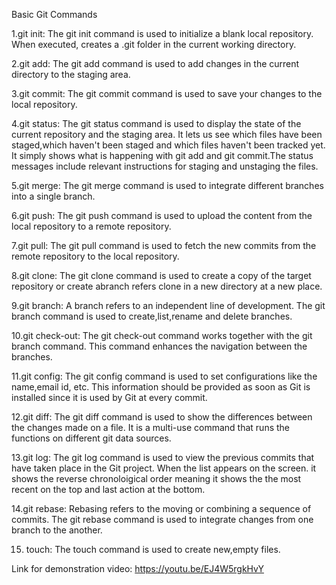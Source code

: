 Basic Git Commands

1.git init:
The git init command is used to initialize a blank local repository. When executed, creates a .git folder in the current working directory.

2.git add:
The git add command is used to add changes in the current directory to the staging area.

3.git commit:
The git commit command is used to save your changes to the local repository. 

4.git status:
The git status command is used to display the state of the current repository and the staging area. It lets us see which files have been staged,which haven't been staged and which files haven't been tracked yet.
It simply shows what is happening with git add and git commit.The status messages include relevant instructions for staging and unstaging the files.

5.git merge:
The git merge command is used to integrate different branches into a single branch. 

6.git push:
The git push command is used to upload the content from the local repository to a remote repository.

7.git pull:
The git pull command is used to fetch the new commits from the remote repository to the local repository. 

8.git clone: 
The git clone command is used to create a copy of the target repository or create abranch refers clone in a new directory at a new place.

9.git branch:
A branch refers to an independent line of development. The git branch command is used to create,list,rename and delete branches.

10.git check-out:
The git check-out command works together with the git branch command. This command enhances the navigation between the branches.

11.git config:
The git config command is used to set configurations like the name,email id, etc. This information should be provided as soon as Git is installed since it is used by Git at every commit.

12.git diff:
The git diff command is used to show the differences between the changes made on a file. It is a multi-use command that runs the functions on different git data sources.

13.git log:
The git log command is used to view the previous commits that have taken place in the Git project. When the list appears on the screen. it shows the reverse chronoloigical order meaning it shows the the most recent on the top and last action at the bottom.

14.git rebase:
Rebasing refers to the moving or combining a sequence of commits. The git rebase command is used to integrate changes from one branch to the another.

15. touch:
The touch command is used to create new,empty files.

Link for demonstration video: https://youtu.be/EJ4W5rgkHvY
